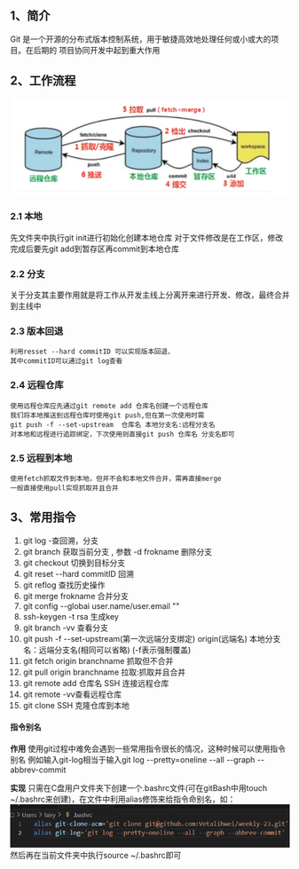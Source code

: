## 1、简介
Git 是一个开源的分布式版本控制系统，用于敏捷高效地处理任何或小或大的项目。在后期的
项目协同开发中起到重大作用

## 2、工作流程
![](/img/git/workflow.png)
### 2.1 本地
   先文件夹中执行git init进行初始化创建本地仓库
   对于文件修改是在工作区，修改完成后要先git add到暂存区再commit到本地仓库

### 2.2 分支
   关于分支其主要作用就是将工作从开发主线上分离开来进行开发、修改，最终合并到主线中

### 2.3 版本回退
    利用resset --hard commitID 可以实现版本回退，
    其中commitID可以通过git log查看

### 2.4 远程仓库
    使用远程仓库应先通过git remote add 仓库名创建一个远程仓库
    我们将本地推送到远程仓库时使用git push,但在第一次使用时需
    git push -f --set-upstream  仓库名 本地分支名:远程分支名
    对本地和远程进行追踪绑定，下次使用则直接git push 仓库名 分支名即可

### 2.5 远程到本地
    使用fetch抓取文件到本地，但并不会和本地文件合并，需再直接merge
    一般直接使用pull实现抓取并且合并

## 3、常用指令
1. git log -查回溯，分支
2. git branch 获取当前分支 , 参数 -d frokname 删除分支
3. git checkout 切换到目标分支
4. git reset --hard commitID 回溯
5. git reflog 查找历史操作
6. git merge frokname 合并分支 
7. git config --globai user.name/user.email ""
8. ssh-keygen -t rsa 生成key
9. git branch -vv 查看分支
10. git push -f --set-upstream(第一次远端分支绑定) origin(远端名) 本地分支名：远端分支名(相同可以省略)  (-f表示强制覆盖)
11. git fetch origin branchname 抓取但不合并
12. git pull origin branchname 拉取:抓取并且合并
13. git remote add 仓库名 SSH 连接远程仓库
14. git remote -vv查看远程仓库
15. git clone SSH 克隆仓库到本地

#### 指令别名

**作用**
使用git过程中难免会遇到一些常用指令很长的情况，这种时候可以使用指令别名
例如输入git-log相当于输入git log --pretty=oneline --all --graph --abbrev-commit

**实现**
只需在C盘用户文件夹下创建一个.bashrc文件(可在gitBash中用touch ~/.bashrc来创建)，在文件中利用alias修饰来给指令命别名，如：
![](/img/git/bashrc.png)
然后再在当前文件夹中执行source ~/.bashrc即可